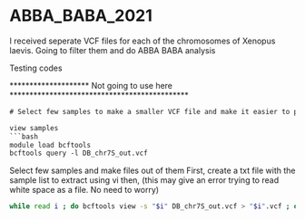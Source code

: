 # ABBA_BABA_2021

I received seperate VCF files for each of the chromosomes of Xenopus laevis. Going to filter them and do ABBA BABA analysis

Testing codes










******************** Not going to use here *********************************************
```txt
# Select few samples to make a smaller VCF file and make it easier to process for the test run

view samples
```bash
module load bcftools
bcftools query -l DB_chr7S_out.vcf
```
Select few samples and make files out of them
First, create a txt file with the sample list to extract using vi
then, (this may give an error trying to read white space as a file. No need to worry)
```bash
while read i ; do bcftools view -s "$i" DB_chr7S_out.vcf > "$i".vcf ; done < sample_list_to_extract.txt
```
```
